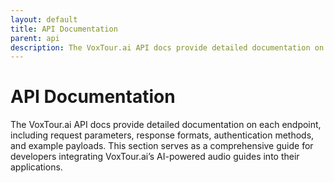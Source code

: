 ```yaml
---
layout: default
title: API Documentation
parent: api
description: The VoxTour.ai API docs provide detailed documentation on each endpoint, including request parameters, response formats, authentication methods, and example payloads. This section serves as a comprehensive guide for developers integrating VoxTour.ai’s AI-powered audio guides into their applications.
---
```


# API Documentation

The VoxTour.ai API docs provide detailed documentation on each endpoint, including request parameters, response formats, authentication methods, and example payloads. This section serves as a comprehensive guide for developers integrating VoxTour.ai’s AI-powered audio guides into their applications.
